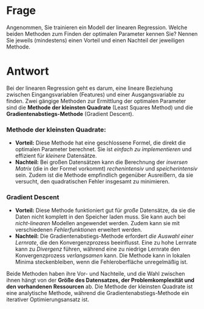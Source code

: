# Frage
Angenommen, Sie trainieren ein Modell der linearen Regression. Welche beiden Methoden zum Finden der optimalen Parameter kennen Sie? 
Nennen Sie jeweils (mindestens) einen Vorteil und einen Nachteil der jeweiligen Methode.

# Antwort
Bei der linearen Regression geht es darum, eine lineare Beziehung zwischen Eingangsvariablen (Features) und einer Ausgangsvariable zu finden. Zwei gängige Methoden zur Ermittlung der optimalen Parameter sind die **Methode der kleinsten Quadrate** (Least Squares Method) und die **Gradientenabstiegs-Methode** (Gradient Descent).

### Methode der kleinsten Quadrate:
- **Vorteil:** Diese Methode hat eine geschlossene Formel, die direkt die optimalen Parameter berechnet. Sie ist _einfach zu implementieren_ und effizient für _kleinere_ Datensätze.
- **Nachteil:** Bei großen Datensätzen kann die Berechnung der _inversen Matrix_ (die in der Formel vorkommt) _rechenintensiv_ und _speicherintensiv_ sein. Zudem ist die Methode empfindlich gegenüber Ausreißern, da sie versucht, den quadratischen Fehler insgesamt zu minimieren.

### Gradient Descent
- **Vorteil:** Diese Methode funktioniert gut für _große_ Datensätze, da sie die Daten nicht komplett in den Speicher laden muss. Sie kann auch bei _nicht-linearen_ Modellen angewendet werden. Zudem kann sie mit verschiedenen _Fehlerfunktionen_ erweitert werden.
- **Nachteil:** Die Gradientenabstiegs-Methode erfordert _die Auswahl einer Lernrate_, die den Konvergenzprozess beeinflusst. Eine zu hohe Lernrate kann zu _Divergenz_ führen, während eine zu niedrige Lernrate den Konvergenzprozess _verlangsamen_ kann. Die Methode kann in lokalen Minima steckenbleiben, wenn die Fehleroberfläche unregelmäßig ist.

Beide Methoden haben ihre Vor- und Nachteile, und die Wahl zwischen ihnen hängt von der **Größe des Datensatzes, der Problemkomplexität und den vorhandenen Ressourcen** ab. Die Methode der kleinsten Quadrate ist eine analytische Methode, während die Gradientenabstiegs-Methode ein iterativer Optimierungsansatz ist.
